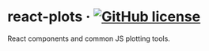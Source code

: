 # react-plots &middot; [![GitHub license](https://img.shields.io/badge/license-MIT-blue.svg)](https://github.com/facebook/react/blob/main/LICENSE)
React components and common JS plotting tools.
